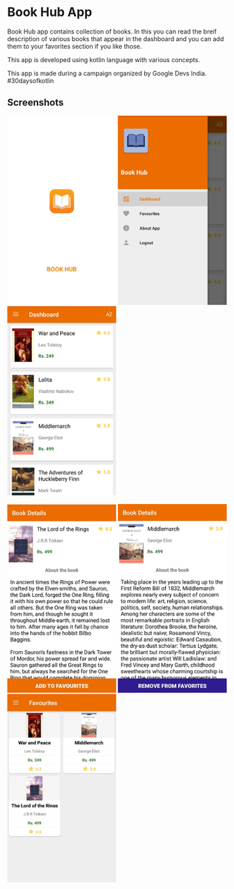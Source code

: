 # Book Hub App

Book Hub app contains collection of books. In this you can read the breif description of various books that appear in the dashboard and you can add them to your favorites section if you like those.

This app is developed using kotlin language with various concepts.

This app is made during a campaign organized by Google Devs India. #30daysofkotlin
<br>
## Screenshots

<p> 
  <img src="/Screenshots/book hub ss1.jpeg" width="250" /> 
  <img src="/Screenshots/book hub ss3.jpeg" width="250" /> 
<img src="/Screenshots/book hub ss4.jpeg" width="250" />
  <br><br>
<img src="/Screenshots/book hub ss5.jpeg" width="250" />
<img src="/Screenshots/book hub ss6.jpeg" width="250"/>
<img src="/Screenshots/book hub ss7.jpeg" width="250" />
</p>
